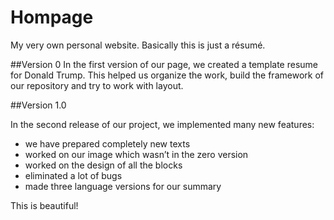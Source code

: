 # Hompage
My very own personal website. Basically this is just a résumé.

##Version 0
In the first version of our page, we created a template resume for Donald Trump. This helped us organize the work, build the framework of our repository and try to work with layout.

##Version 1.0

In the second release of our project, we implemented many new features:
- we have prepared completely new texts
- worked on our image which wasn’t in the zero version
- worked on the design of all the blocks
- eliminated a lot of bugs
- made three language versions for our summary


This is beautiful!
